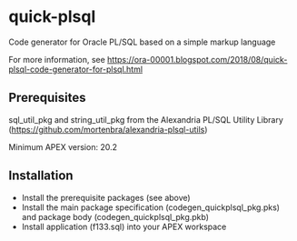 # quick-plsql
Code generator for Oracle PL/SQL based on a simple markup language

For more information, see https://ora-00001.blogspot.com/2018/08/quick-plsql-code-generator-for-plsql.html

## Prerequisites

sql_util_pkg and string_util_pkg from the Alexandria PL/SQL Utility Library (https://github.com/mortenbra/alexandria-plsql-utils)

Minimum APEX version: 20.2

## Installation

* Install the prerequisite packages (see above)
* Install the main package specification (codegen_quickplsql_pkg.pks) and package body (codegen_quickplsql_pkg.pkb)
* Install application (f133.sql) into your APEX workspace
